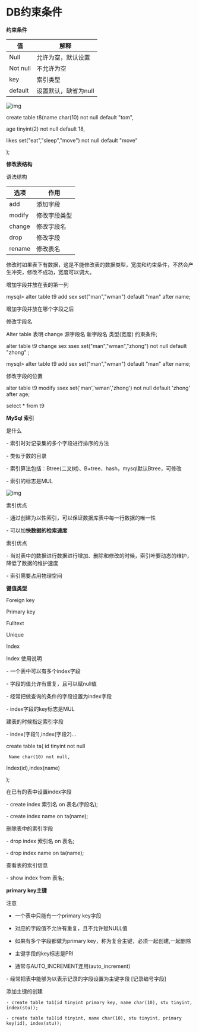 # **DB约束条件**

**约束条件**

| 值       | 解释                 |
| -------- | -------------------- |
| Null     | 允许为空，默认设置   |
| Not null | 不允许为空           |
| key      | 索引类型             |
| default  | 设置默认，缺省为null |

![img](file:////tmp/wps-root/ksohtml/wpsVplZqb.jpg) 

create table t8(name char(10) not null default "tom", 

age  tinyint(2) not null default 18,

likes set("eat","sleep","move") not null default "move"

);

**修改表结构**

语法结构

| 选项   | 作用         |
| ------ | ------------ |
| add    | 添加字段     |
| modify | 修改字段类型 |
| change | 修改字段名   |
| drop   | 修改字段     |
| rename | 修改表名     |

修改时如果表下有数据，这是不能修改表的数据类型，宽度和约束条件，不然会产生冲突，修改不成功，宽度可以调大。

 

增加字段并放在表的第一列

mysql> alter table t9 add sex set("man","wman") default "man" after name;

增加字段并放在哪个字段之后

 

修改字段名

Alter table 表明 change 源字段名 新字段名 类型(宽度) 约束条件;

alter table t9 change sex ssex set("man","wman","zhong") not null default "zhong" ;

 

mysql> alter table t9 add sex set("man","wman") default "man" after name;

修改字段的位置

alter table t9 modify ssex set('man','wman','zhong') not null default 'zhong' after age;

select * from t9

 

 

**MySql 索引**

是什么

\- 索引时对记录集的多个字段进行排序的方法

\- 类似于数的目录

\- 索引算法包括：Btree(二叉树)、B+tree、hash，mysql默认Btree，可修改

\- 索引的标志是MUL

![img](file:////tmp/wps-root/ksohtml/wpslNGzUj.jpg) 

索引优点

\- 通过创建为以性索引，可以保证数据库表中每一行数据的唯一性

\- 可以加**快数据的检索速度**

索引优点

\- 当对表中的数据进行数据进行增加、删除和修改的时候，索引叶要动态的维护，降低了数据的维护速度

\- 索引需要占用物理空间

**键值类型**

 

Foreign key

Primary key

Fulltext 

Unique

Index

 

Index 使用说明

\- 一个表中可以有多个index字段

\- 字段的值允许有重复，且可以赋null值

\- 经常把做查询的条件的字段设置为index字段    

\- index字段的key标志是MUL                                                                                                                                                                                                                                                                                                                                                                                                                                                                                                                                                                                                                                                                                                                                                                                                                                                                                                                                                                                                                                                                                                                                                                                                                                                                                                                                                                                                                                                                                                                                                                                                                                                                                                                                                                                                                                                                                                                                                                                                                                                                                                                                                                                                                                                                                                                                                                                                                                                                                                                                                                                                                                                                                                                                                                                                                                                                                                                                                                                                                                                                                                                                                                                                                                                                                                                                                                                                                                                                                                                                                                                                                                                                                                                                                                                                                                                                                                                                                                                                                                                                                                                                                                                                                                                                                                                                                                                                                                                                                                                                                                                                                                                                                                                                                                                                                                                                                                                                                                                                                                                                                                                                                                                                                                                                                                                                                                                                                                                                                                                                                                                                                                                                                                                                                                                                            

 

建表的时候指定索引字段

\- index(字段1),index(字段2)...

create table ta( id tinyint not null

   	 Name char(10) not null,

 Index(id),index(name)

);

在已有的表中设置index字段

\- create index 索引名 on 表名(字段名);

\- create index name on ta(name);

删除表中的索引字段

\- drop index 索引名 on 表名;

\- drop index name on ta(name);

查看表的索引信息

\- show index from 表名;

 

**primary key主键**

注意

- 一个表中只能有一个primary key字段

- 对应的字段值不允许有重复，且不允许赋NULL值

- 如果有多个字段都做为primary key，称为复合主键，必须一起创建,一起删除

- 主键字段的key标志是PRI

- 通常与AUTO_INCREMENT连用(auto_increment)

\- 经常把表中能够为以表示记录的字段设置为主键字段 [记录编号字段]

添加主键的创建

```mysql
- create table ta1(id tinyint primary key, name char(10), stu tinyint, index(stu));

- create table ta1(id tinyint, name char(10), stu tinyint, primary key(id), index(stu));
```

